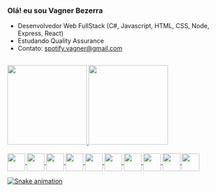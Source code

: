 ### Olá! eu sou Vagner Bezerra

 - Desenvolvedor Web FullStack (C#, Javascript, HTML, CSS, Node, Express, React)
 - Estudando Quality Assurance
 - Contato: spotify.vagner@gmail.com
##
<div>
    <a href="https://github.com/vagnerb79">
    <img height="180em" src="https://github-readme-stats.vercel.app/api?username=vagnerb79&show_icons=true&theme=dracula&include_all_commits=true&show_owner=true">   
    <img height="180em" src="https://github-readme-stats.vercel.app/api/top-langs/?username=vagnerb79&show_icons=true&theme=dracula">    
</div>   

<div style="display: inline_block"><br>
<img align="center" src="https://cdn.jsdelivr.net/gh/devicons/devicon/icons/vscode/vscode-original-wordmark.svg" width="40" height="40"/>
<img align="center" src="https://cdn.jsdelivr.net/gh/devicons/devicon/icons/visualstudio/visualstudio-plain.svg" width="40" height="40"/>
<img align="center" src="https://cdn.jsdelivr.net/gh/devicons/devicon/icons/csharp/csharp-original.svg" width="40" height="40"/>
<img align="center" src="https://cdn.jsdelivr.net/gh/devicons/devicon/icons/javascript/javascript-original.svg" width="40" height="40"/>
<img align="center" src="https://cdn.jsdelivr.net/gh/devicons/devicon/icons/css3/css3-original-wordmark.svg" width="40" height="40"/>
<img align="center" src="https://cdn.jsdelivr.net/gh/devicons/devicon/icons/html5/html5-original-wordmark.svg" width="40" height="40"/>
<img align="center" src="https://cdn.jsdelivr.net/gh/devicons/devicon/icons/bootstrap/bootstrap-original-wordmark.svg" width="40" height="40"/>
<img align="center" src="https://cdn.jsdelivr.net/gh/devicons/devicon/icons/nodejs/nodejs-original-wordmark.svg" width="40" height="40"/>
<img align="center" src="https://cdn.jsdelivr.net/gh/devicons/devicon/icons/mysql/mysql-original-wordmark.svg" width="40" height="40"/>
<img align="center" src="https://cdn.jsdelivr.net/gh/devicons/devicon/icons/jest/jest-plain.svg" width="40" height="40"/>
</div>

![Snake animation](https://github.com/vagnerb79/vagnerb79/blob/output/github-contribution-grid-snake.svg)
